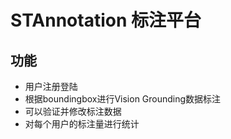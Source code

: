 # STAnnotation 标注平台
## 功能
* 用户注册登陆
* 根据boundingbox进行Vision Grounding数据标注
* 可以验证并修改标注数据
* 对每个用户的标注量进行统计